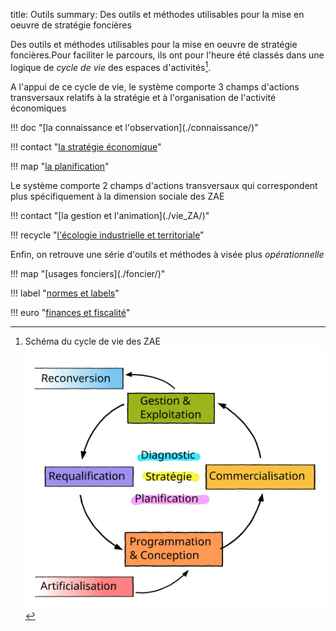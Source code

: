 title: Outils
summary: Des outils et méthodes utilisables pour la mise en oeuvre de stratégie foncières

Des outils et méthodes utilisables pour la mise en oeuvre de stratégie foncières.Pour faciliter le parcours, ils ont pour l'heure été classés dans une logique de _cycle de vie_ des espaces d'activités[^cycle].

A l'appui de ce cycle de vie, le système comporte 3 champs d'actions transversaux relatifs à la stratégie et à l'organisation de l'activité économiques

<div markdown="1" class="three cols">
!!! doc "[la connaissance et l'observation](./connaissance/)"

!!! contact "[la stratégie économique](./strategie/)"

!!! map "[la planification](./planification/)"    

</div>

Le système comporte 2 champs d'actions transversaux qui correspondent plus spécifiquement à la dimension sociale des ZAE

<div markdown="1" class="two cols">
!!! contact "[la gestion et l'animation](./vie_ZA/)"


!!! recycle "[l'écologie industrielle et territoriale](./EIT/)"

</div>

Enfin, on retrouve une série d'outils et méthodes à visée plus _opérationnelle_

<div markdown="1" class="three cols">
!!! map "[usages fonciers](./foncier/)"

!!! label "[normes et labels](./labels/)"

!!! euro "[finances et fiscalité](./finances/)"
</div>





[^cycle]: Schéma du cycle de vie des ZAE<br/>![cycle de vie des ZAE](../references/etudes/etude_optimisation_foncier_activite/schema_cycle_foncier.svg)
